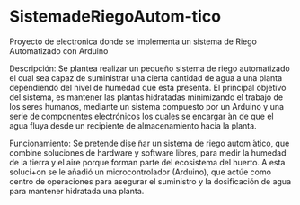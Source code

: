 # SistemadeRiegoAutom-tico
Proyecto de electronica donde se implementa un sistema de Riego Automatizado con Arduino

Descripción:
Se plantea realizar un pequeño sistema de riego automatizado el cual sea capaz de suministrar una cierta cantidad de agua a una planta dependiendo del nivel 
de humedad que esta presenta. El principal objetivo del sistema, es mantener las plantas hidratadas minimizando el trabajo de los seres humanos, mediante un 
sistema compuesto por un Arduino y una serie de componentes electrónicos los cuales se encargar ́an de que el agua fluya desde un recipiente de almacenamiento hacia 
la planta.

Funcionamiento:
Se pretende dise ̃nar un sistema de riego autom ́atico, que combine soluciones de hardware y
software libres, para medir la humedad de la tierra y el aire porque forman parte del ecosistema
del huerto. A esta soluci+on se le añadió un microcontrolador (Arduino), que actúe como centro
de operaciones para asegurar el suministro y la dosificación de agua para mantener hidratada
una planta.

